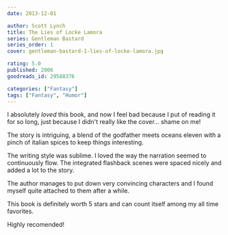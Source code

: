 ```yaml
---
date: 2013-12-01

author: Scott Lynch
title: The Lies of Locke Lamora
series: Gentleman Bastard
series_order: 1
cover: gentleman-bastard-1-lies-of-locke-lamora.jpg

rating: 5.0
published: 2006
goodreads_id: 29588376

categories: ["Fantasy"]
tags: ["Fantasy", "Humor"]
---
```


I absolutely *loved* this book, and now I feel bad because I put of reading it for so long, just because I didn't really like the cover... shame on me!

<!--more-->

The story is intriguing, a blend of the godfather meets oceans eleven with a pinch of italian spices to keep things interesting.

The writing style was sublime. I loved the way the narration seemed to continuously flow. The integrated flashback scenes were spaced nicely and added a lot to the story.

The author manages to put down very convincing characters and I found myself quite attached to them after a while.

This book is definitely worth 5 stars and can count itself among my all time favorites.

Highly recomended!
